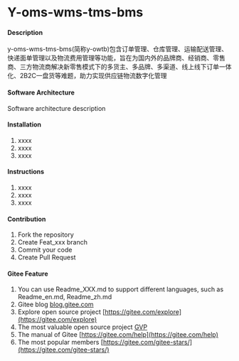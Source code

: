 # Y-oms-wms-tms-bms

#### Description
y-oms-wms-tms-bms(简称y-owtb)包含订单管理、仓库管理、运输配送管理、快递面单管理以及物流费用管理等功能，旨在为国内外的品牌商、经销商、零售商、三方物流商解决新零售模式下的多货主、多品牌、多渠道、线上线下订单一体化、2B2C一盘货等难题，助力实现供应链物流数字化管理

#### Software Architecture
Software architecture description

#### Installation

1.  xxxx
2.  xxxx
3.  xxxx

#### Instructions

1.  xxxx
2.  xxxx
3.  xxxx

#### Contribution

1.  Fork the repository
2.  Create Feat_xxx branch
3.  Commit your code
4.  Create Pull Request


#### Gitee Feature

1.  You can use Readme\_XXX.md to support different languages, such as Readme\_en.md, Readme\_zh.md
2.  Gitee blog [blog.gitee.com](https://blog.gitee.com)
3.  Explore open source project [https://gitee.com/explore](https://gitee.com/explore)
4.  The most valuable open source project [GVP](https://gitee.com/gvp)
5.  The manual of Gitee [https://gitee.com/help](https://gitee.com/help)
6.  The most popular members  [https://gitee.com/gitee-stars/](https://gitee.com/gitee-stars/)

